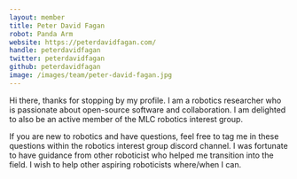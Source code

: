 ```yaml
---
layout: member
title: Peter David Fagan
robot: Panda Arm
website: https://peterdavidfagan.com/
handle: peterdavidfagan
twitter: peterdavidfagan
github: peterdavidfagan
image: /images/team/peter-david-fagan.jpg
---
```


Hi there, thanks for stopping by my profile. I am a robotics researcher who is passionate about open-source software and collaboration. I am delighted to also be an active member of the MLC robotics interest group. 

If you are new to robotics and have questions, feel free to tag me in these questions within the robotics interest group discord channel. I was fortunate to have guidance from other roboticist who helped me transition into the field. I wish to help other aspiring roboticists where/when I can.  

